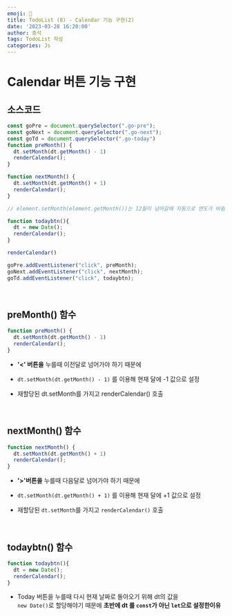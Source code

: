 ```yaml
---
emoji: 🧢
title: TodoList (8) - Calendar 기능 구현(2)
date: '2023-03-28 16:20:00'
author: 중석 
tags: TodoList 작성 
categories: Js 
---
```

# Calendar 버튼 기능 구현 

## 소스코드 


```js
const goPre = document.querySelector(".go-pre");
const goNext = document.querySelector(".go-next");
const goTd = document.querySelector(".go-today")
function preMonth() {
  dt.setMonth(dt.getMonth() - 1)
  renderCalendar();
}

function nextMonth() {
  dt.setMonth(dt.getMonth() + 1)
  renderCalendar();
}

// element.setMonth(element.getMonth())는 12월이 넘어갈때 자동으로 연도가 바뀜  

function todaybtn(){
  dt = new Date();
  renderCalendar();
}

renderCalendar()

goPre.addEventListener("click", preMonth);
goNext.addEventListener("click", nextMonth);
goTd.addEventListener("click", todaybtn);
```
<br>

## preMonth() 함수 


```js
function preMonth() {
  dt.setMonth(dt.getMonth() - 1)
  renderCalendar();
}
```

+ **'<' 버튼을** 누를때 이전달로 넘어가야 하기 때문에 

+ `dt.setMonth(dt.getMonth() - 1)` 를 이용해 현재 달에 -1 값으로 설정  

+ 재할당된 dt.setMonth를 가지고 renderCalendar() 호출

<br>

## nextMonth() 함수 


```js
function nextMonth() {
  dt.setMonth(dt.getMonth() + 1)
  renderCalendar();
}
```

+ **'>'버튼을** 누를때 다음달로 넘어가야 하기 때문에 

+ `dt.setMonth(dt.getMonth() + 1)` 를 이용해 현재 달에 +1 값으로 설정

+ 재할당된 `dt.setMonth`를 가지고 `renderCalendar()` 호출

<br>

## todaybtn() 함수 


```js
function todaybtn(){
  dt = new Date();
  renderCalendar();
}
```

+ Today 버튼을 누를때 다시 현재 날짜로 돌아오기 위해 dt의 값을    
  `new Date()`로 할당해야기 때문에 **초반에 dt 를 `const`가 아닌 `let`으로 설정한이유** 

```toc

```